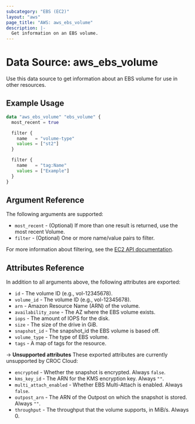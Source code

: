 ```yaml
---
subcategory: "EBS (EC2)"
layout: "aws"
page_title: "AWS: aws_ebs_volume"
description: |-
  Get information on an EBS volume.
---
```


# Data Source: aws_ebs_volume

Use this data source to get information about an EBS volume for use in other resources.

## Example Usage

```terraform
data "aws_ebs_volume" "ebs_volume" {
  most_recent = true

  filter {
    name   = "volume-type"
    values = ["st2"]
  }

  filter {
    name   = "tag:Name"
    values = ["Example"]
  }
}
```

## Argument Reference

The following arguments are supported:

* `most_recent` - (Optional) If more than one result is returned, use the most recent Volume.
* `filter` - (Optional) One or more name/value pairs to filter.

For more information about filtering, see the [EC2 API documentation][describe-volumes].

## Attributes Reference

In addition to all arguments above, the following attributes are exported:

* `id` - The volume ID (e.g., vol-12345678).
* `volume_id` - The volume ID (e.g., vol-12345678).
* `arn` - Amazon Resource Name (ARN) of the volume.
* `availability_zone` - The AZ where the EBS volume exists.
* `iops` - The amount of IOPS for the disk.
* `size` - The size of the drive in GiB.
* `snapshot_id` - The snapshot_id the EBS volume is based off.
* `volume_type` - The type of EBS volume.
* `tags` - A map of tags for the resource.

->  **Unsupported attributes**
These exported attributes are currently unsupported by CROC Cloud:

* `encrypted` - Whether the snapshot is encrypted. Always `false`.
* `kms_key_id` - The ARN for the KMS encryption key. Always `""`.
* `multi_attach_enabled` - Whether EBS Multi-Attach is enabled. Always `false`.
* `outpost_arn` - The ARN of the Outpost on which the snapshot is stored. Always `""`.
* `throughput` - The throughput that the volume supports, in MiB/s. Always 0.

[describe-volumes]: https://docs.cloud.croc.ru/en/api/ec2/volumes/DescribeVolumes.html
